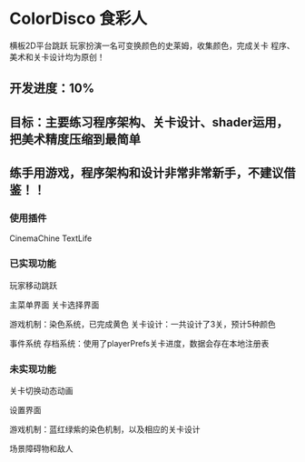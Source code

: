 # ColorDisco 食彩人
横板2D平台跳跃
玩家扮演一名可变换颜色的史莱姆，收集颜色，完成关卡
程序、美术和关卡设计均为原创！

## 开发进度：10%
## 目标：主要练习程序架构、关卡设计、shader运用，把美术精度压缩到最简单
## 练手用游戏，程序架构和设计非常非常新手，不建议借鉴！！

### 使用插件
CinemaChine
TextLife

### 已实现功能
玩家移动跳跃

主菜单界面
关卡选择界面

游戏机制：染色系统，已完成黄色
关卡设计：一共设计了3关，预计5种颜色

事件系统
存档系统：使用了playerPrefs关卡进度，数据会存在本地注册表

### 未实现功能
关卡切换动态动画

设置界面

游戏机制：蓝红绿紫的染色机制，以及相应的关卡设计

场景障碍物和敌人
